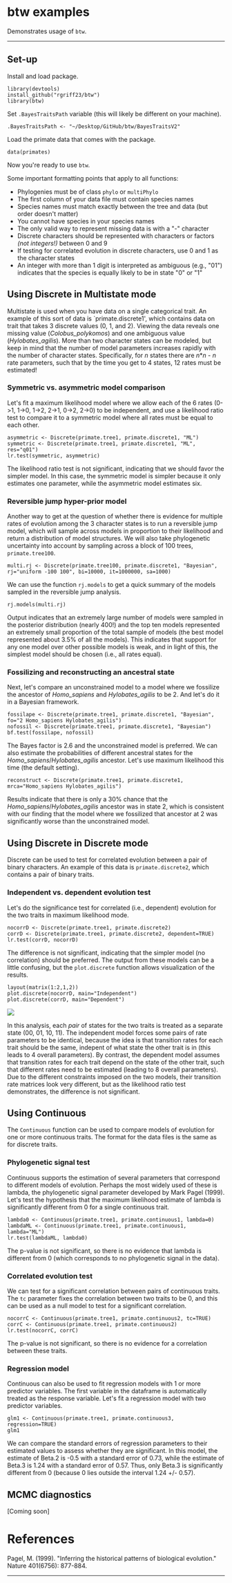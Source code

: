 # btw examples

Demonstrates usage of `btw`. 

___

## Set-up

Install and load package.

```
library(devtools)
install_github("rgriff23/btw")
library(btw)
```

Set `.BayesTraitsPath` variable (this will likely be different on your machine).

```
.BayesTraitsPath <- "~/Desktop/GitHub/btw/BayesTraitsV2"
```

Load the primate data that comes with the package.

```
data(primates)
```

Now you're ready to use `btw`.

Some important formatting points that apply to all functions: 
- Phylogenies must be of class `phylo` or `multiPhylo`
- The first column of your data file must contain species names
- Species names must match exactly between the tree and data (but order doesn't matter)
- You cannot have species in your species names
- The only valid way to represent missing data is with a "-" character
- Discrete characters should be represented with characters or factors *(not integers!)* between 0 and 9
- If testing for correlated evolution in discrete characters, use 0 and 1 as the character states
- An integer with more than 1 digit is interpreted as ambiguous (e.g., "01") indicates that the species is equally likely to be in state "0" or "1"

## Using Discrete in Multistate mode

Multistate is used when you have data on a single categorical trait. An example of this sort of data is `primate.discrete1', which contains data on trait that takes 3 discrete values (0, 1, and 2). Viewing the data reveals one missing value (*Colobus_polykomos*) and one ambiguous value (*Hylobates_agilis*). More than two character states can be modeled, but keep in mind that the number of model parameters increases rapidly with the number of character states. Specifically, for *n* states there are *n*\**n* - *n* rate parameters, such that by the time you get to 4 states, 12 rates must be estimated!

### Symmetric vs. asymmetric model comparison

Let's fit a maximum likelihood model where we allow each of the 6 rates (0->1, 1->0, 1->2, 2->1, 0->2, 2->0) to be independent, and use a likelihood ratio test to compare it to a symmetric model where all rates must be equal to each other. 

```
asymmetric <- Discrete(primate.tree1, primate.discrete1, "ML")
symmetric <- Discrete(primate.tree1, primate.discrete1, "ML", res="q01")
lr.test(symmetric, asymmetric)
```

The likelihood ratio test is not significant, indicating that we should favor the simpler model. In this case, the symmetric model is simpler because it only estimates one parameter, while the asymmetric model estimates six. 

### Reversible jump hyper-prior model

Another way to get at the question of whether there is evidence for multiple rates of evolution among the 3 character states is to run a reversible jump model, which will sample across models in proportion to their likelihood and return a distribution of model structures. We will also take phylogenetic uncertainty into account by sampling across a block of 100 trees, `primate.tree100`.

```
multi.rj <- Discrete(primate.tree100, primate.discrete1, "Bayesian", rj="uniform -100 100", bi=10000, it=1000000, sa=1000)
```

We can use the function `rj.models` to get a quick summary of the models sampled in the reversible jump analysis.

```
rj.models(multi.rj)
```

Output indicates that an extremely large number of models were sampled in the posterior distribution (nearly 400!) and the top ten models represented an extremely small proportion of the total sample of models (the best model represented about 3.5% of all the models). This indicates that support for any one model over other possible models is weak, and in light of this, the simplest model should be chosen (i.e., all rates equal). 

### Fossilizing and reconstructing an ancestral state

Next, let's compare an unconstrained model to a model where we fossilize the ancestor of *Homo_sapiens* and *Hylobates_agilis* to be 2. And let's do it in a Bayesian framework.

```
fossilape <- Discrete(primate.tree1, primate.discrete1, "Bayesian", fo="2 Homo_sapiens Hylobates_agilis")
nofossil <- Discrete(primate.tree1, primate.discrete1, "Bayesian")
bf.test(fossilape, nofossil)
```
The Bayes factor is 2.6 and the unconstrained model is preferred. We can also estimate the probabilities of different ancestral states for the *Homo_sapiens*/*Hylobates_agilis* ancestor. Let's use maximum likelihood this time (the default setting).

```
reconstruct <- Discrete(primate.tree1, primate.discrete1, mrca="Homo_sapiens Hylobates_agilis")
```

Results indicate that there is only a 30% chance that the *Homo_sapiens*/*Hylobates_agilis* ancestor was in state 2, which is consistent with our finding that the model where we fossilized that ancestor at 2 was significantly worse than the unconstrained model.

## Using Discrete in Discrete mode 

Discrete can be used to test for correlated evolution between a pair of binary characters. An example of this data is `primate.discrete2`, which contains a pair of binary traits. 

### Independent vs. dependent evolution test

Let's do the significance test for correlated (i.e., dependent) evolution for the two traits in maximum likelihood mode. 

```
nocorrD <- Discrete(primate.tree1, primate.discrete2)
corrD <- Discrete(primate.tree1, primate.discrete2, dependent=TRUE)
lr.test(corrD, nocorrD)
```

The difference is not significant, indicating that the simpler model (no correlation) should be preferred. The output from these models can be a little confusing, but the `plot.discrete` function allows visualization of the results. 

```
layout(matrix(1:2,1,2))
plot.discrete(nocorrD, main="Independent")
plot.discrete(corrD, main="Dependent")
```

![](./ExamplePlots/plot.discrete.png)

In this analysis, each *pair* of states for the two traits is treated as a separate state (00, 01, 10, 11). The independent model forces some pairs of rate parameters to be identical, because the idea is that transition rates for each trait should be the same, indepent of what state the other trait is in (this leads to 4 overall parameters). By contrast, the dependent model assumes that transition rates for each trait depend on the state of the other trait, such that different rates need to be estimated (leading to 8 overall parameters). Due to the different constraints imposed on the two models, their transition rate matrices look very different, but as the likelihood ratio test demonstrates, the difference is not significant.

## Using Continuous 

The `Continuous` function can be used to compare models of evolution for one or more continuous traits. The format for the data files is the same as for discrete traits.

### Phylogenetic signal test

Continuous supports the estimation of several parameters that correspond to different models of evolution. Perhaps the most widely used of these is lambda, the phylogenetic signal parameter developed by Mark Pagel (1999). Let's test the hypothesis that the maximum likelihood estimate of lambda is significantly different from 0 for a single continuous trait. 

```
lambda0 <- Continuous(primate.tree1, primate.continuous1, lambda=0)
lambdaML <- Continuous(primate.tree1, primate.continuous1, lambda="ML")
lr.test(lambdaML, lambda0)
```

The p-value is not significant, so there is no evidence that lambda is different from 0 (which corresponds to no phylogenetic signal in the data).

### Correlated evolution test

We can test for a significant correlation between pairs of continuous traits. The `tc` parameter fixes the correlation between two traits to be 0, and this can be used as a null model to test for a significant correlation.

```
nocorrC <- Continuous(primate.tree1, primate.continuous2, tc=TRUE)
corrC <- Continuous(primate.tree1, primate.continuous2)
lr.test(nocorrC, corrC)
```

The p-value is not significant, so there is no evidence for a correlation between these traits.

### Regression model

Continuous can also be used to fit regression models with 1 or more predictor variables. The first variable in the dataframe is automatically treated as the response variable. Let's fit a regression model with two predictor variables.

```
glm1 <- Continuous(primate.tree1, primate.continuous3, regression=TRUE)
glm1
```

We can compare the standard errors of regression parameters to their estimated values to assess whether they are significant. In this model, the estimate of Beta.2 is -0.5 with a standard error of 0.73, while the estimate of Beta.3 is 1.24 with a standard error of 0.57. Thus, only Beta.3 is significantly different from 0 (because 0 lies outside the interval 1.24 +/- 0.57).

## MCMC diagnostics

[Coming soon]

# References

Pagel, M. (1999). "Inferring the historical patterns of biological evolution." Nature 401(6756): 877-884.

___






